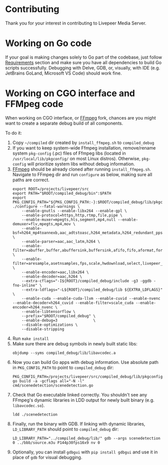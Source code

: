 # Contributing
Thank you for your interest in contributing to Livepeer Media Server.

# Working on Go code
If your goal is making changes solely to Go part of the codebase, just follow [Requirements](https://github.com/livepeer/lpms/#requirements) section and make sure you have all dependencies to build Go scripts successfully. Debugging with Delve, GDB, or, visually, with IDE (e.g. JetBrains GoLand, Microsoft VS Code) should work fine.

# Working on CGO interface and FFMpeg code
When working on CGO interface, or [FFmpeg](https://github.com/livepeer/FFmpeg/) fork, chances are you might want to create a separate debug build of all components. 

To do it:
1. Copy `~/compiled` dir created by `install_ffmpeg.sh` to `compiled_debug`
2. If you want to keep system-wide Ffmpeg installation, remove/rename system `pkg-config` (.pc) files of Ffmpeg libs (located in `/usr/local/lib/pkgconfig/` on most Linux distros). Otherwise, `pkg-config` will prioritize system libs without debug information.
3. [FFmpeg](https://github.com/livepeer/FFmpeg/) should be already cloned after running `install_ffmpeg.sh`. Navigate to FFmpeg dir and run `configure` as below, making sure all paths are correct.
    ```
    export ROOT=/projects/livepeer/src
    export PATH="$ROOT/compiled_debug/bin":$PATH
    export PKG_CONFIG_PATH="${PKG_CONFIG_PATH:-}:$ROOT/compiled_debug/lib/pkgconfig"
    ./configure --fatal-warnings \
        --enable-gnutls --enable-libx264 --enable-gpl \
        --enable-protocol=https,http,rtmp,file,pipe \
        --enable-muxer=mpegts,hls,segment,mp4,null --enable-demuxer=flv,mpegts,mp4,mov \
        --enable-bsf=h264_mp4toannexb,aac_adtstoasc,h264_metadata,h264_redundant_pps,extract_extradata \
        --enable-parser=aac,aac_latm,h264 \
        --enable-filter=abuffer,buffer,abuffersink,buffersink,afifo,fifo,aformat,format \
        --enable-filter=aresample,asetnsamples,fps,scale,hwdownload,select,livepeer_dnn,signature \
        --enable-encoder=aac,libx264 \
        --enable-decoder=aac,h264 \
        --extra-cflags="-I${ROOT}/compiled_debug/include -g3 -ggdb -fno-inline" \
        --extra-ldflags="-L${ROOT}/compiled_debug/lib ${EXTRA_LDFLAGS}" \
        --enable-cuda --enable-cuda-llvm --enable-cuvid --enable-nvenc --enable-decoder=h264_cuvid --enable-filter=scale_cuda --enable-encoder=h264_nvenc \
        --enable-libtensorflow \
        --prefix="$ROOT/compiled_debug" \
        --enable-debug=3                \
        --disable-optimizations \
        --disable-stripping
    ```
4. Run `make install`
5. Make sure there are debug symbols in newly built static libs:
    ```
    objdump --syms compiled_debug/lib/libavcodec.a
    ```
6. Now you can build Go apps with debug information. Use absolute path in `PKG_CONFIG_PATH` to point to `compiled_debug` dir:
    ```
    PKG_CONFIG_PATH=/projects/livepeer/src/compiled_debug/lib/pkgconfig go build -a -gcflags all="-N -l" cmd/scenedetection/scenedetection.go
    ```
7. Check that Go executable linked correctly. You shouldn't see any FFmpeg's dynamic libraries in LDD output for newly built binary (e.g. `libavcodec.so`).
    ```
    ldd ./scenedetection
    ```
7. Finally, run the binary with GDB. If linking with dynamic libraries, `LD_LIBRARY_PATH` should point to `compiled_debug` dir:
    ```
    LD_LIBRARY_PATH="../compiled_debug/lib/" gdb --args scenedetection 0 ../bbb/source.m3u P144p30fps16x9 nv 0
    ```
8. Optionally, you can install `gdbgui` with `pip install gdbgui` and use it in place of `gdb` for visual debugging.  